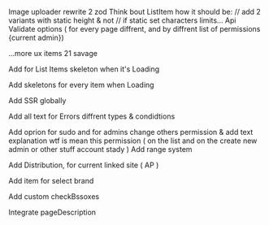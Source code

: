 Image uploader rewrite 2 zod
Think bout ListItem how it should be: // add 2 variants with static height & not // if static set characters limits...
Api
Validate options ( for every page diffrent, and by diffrent list of permissions {current admin})

...more ux items
21 savage

Add for List Items skeleton when it's Loading

Add skeletons for every item when Loading

Add SSR globally

Add all text for Errors diffrent types & condidtions

Add oprion for sudo and for admins change others permission
& add text explanation wtf is mean this permission ( on the list and on the create new admin or other stuff account stady )
Add range system

Add Distribution, for current linked site ( AP )

Add item for select brand

Add custom checkBssoxes

Integrate pageDescription
